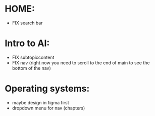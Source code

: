# HOME:

- FIX search bar

# Intro to AI:

- FIX subtopiccontent
- FIX nav (right now you need to scroll to the end of main to see the bottom of the nav)

# Operating systems:

- maybe design in figma first
- dropdown menu for nav (chapters)
